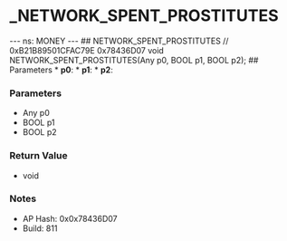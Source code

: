 # _NETWORK_SPENT_PROSTITUTES

--- ns: MONEY --- ## NETWORK_SPENT_PROSTITUTES  // 0xB21B89501CFAC79E 0x78436D07 void NETWORK_SPENT_PROSTITUTES(Any p0, BOOL p1, BOOL p2);   ## Parameters * **p0**: * **p1**: * **p2**:

### Parameters
* Any p0
* BOOL p1
* BOOL p2

### Return Value
* void

### Notes
* AP Hash: 0x0x78436D07
* Build: 811

